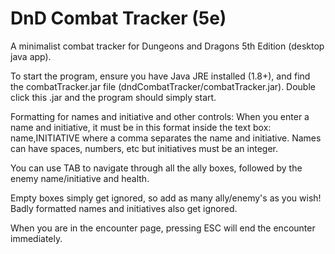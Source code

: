 # DnD Combat Tracker (5e)
A minimalist combat tracker for Dungeons and Dragons 5th Edition (desktop java app).

To start the program, ensure you have Java JRE installed (1.8+), and find the combatTracker.jar file (dndCombatTracker/combatTracker.jar).
Double click this .jar and the program should simply start.

Formatting for names and initiative and other controls:
When you enter a name and initiative, it must be in this format inside the text box: name,INITIATIVE
where a comma separates the name and initiative. Names can have spaces, numbers, etc but initiatives must
be an integer.

You can use TAB to navigate through all the ally boxes, followed by the enemy name/initiative and health.

Empty boxes simply get ignored, so add as many ally/enemy's as you wish!
Badly formatted names and initiatives also get ignored.

When you are in the encounter page, pressing ESC will end the encounter immediately.
